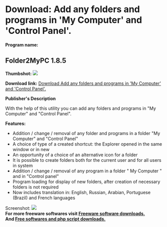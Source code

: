 # Download: Add any folders and programs in 'My Computer' and 'Control Panel'.

**Program name:**

## Folder2MyPC 1.8.5

  
**Thumbshot:** ![](http://www.freewarefiles.com/screenshot/folder2mypc_md.gif)   
  
**Download link:** [Download Add any folders and programs in 'My Computer' and 'Control Panel'.](http://freesoftwares.boysofts.com/FolderMyPC_program_20091.html)  
  


**Publisher's Description**  
  


With the help of this utility you can add any folders and programs in "My Computer" and "Control Panel". 

**Features:**

  * Addition / change / removal of any folder and programs in a folder "My Computer" and "Control Panel" 
  * A choice of type of a created shortcut: the Explorer opened in the same window or in new 
  * An opportunity of a choice of an alternative icon for a folder 
  * It is possible to create folders both for the current user and for all users in system 
  * Addition / change / removal of any program in a folder " My Computer " and in "Control panel" 
  * Program loading for display of new folders, after creation of necessary folders is not required 
  * Now includes translation in: English, Russian, Arabian, Portuguese (Brazil) and French languages 

  
  
Screenshot: ![](http://www.freewarefiles.com/screenshot/folder2mypc.gif)   
**For more freeware softwares visit [Freeware software downloads.](http://freesoftwares.boysofts.com/)**   
**And [Free softwares and php script downloads.](http://www.boysofts.com/)**

